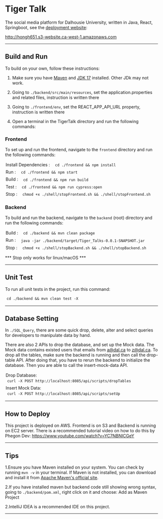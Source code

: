 # Tiger Talk

The social media platform for Dalhousie University, written in Java, React, Springboot, see the [deployment website](http://hongh651.s3-website.ca-west-1.amazonaws.com): 

http://hongh651.s3-website.ca-west-1.amazonaws.com

---
## Build and Run
To build on your own, follow these instructions:

1. Make sure you have [Maven](https://maven.apache.org/install.html) and [JDK 17](https://www.oracle.com/ca-en/java/technologies/downloads/#java17) installed. Other JDk may not work. 

2. Going to `./backend/src/main/resources`, set the application.properties and related files, instruction is written there

3. Going to `./frontend/env`, set the REACT_APP_API_URL property, instruction is written there

4. Open a terminal in the TigerTalk directory and run the following commands:
<!--------------------------------------- frontend --------------------------------------->

### Frontend
To set up and run the frontend, navigate to the `frontend` directory and run the following commands:

<div class="inline-container">
<span class="inline-title">Install Dependencies :</span>

```shell
cd ./frontend && npm install
```
</div>


<div class="inline-container">
<span class="inline-title">Run :</span>

```shell
cd ./frontend && npm start
```
</div>


<div class="inline-container">
<span class="inline-title">Build :</span>

```shell
cd ./frontend && npm run build
```
</div>


<div class="inline-container">
<span class="inline-title">Test :</span>

```shell
cd ./frontend && npm run cypress:open
```
</div>


<div class="inline-container">
<span class="inline-title">Stop :</span>

```shell
chmod +x ./shell/stopFrontend.sh && ./shell/stopFrontend.sh
```
</div>


<!--------------------------------------- backend --------------------------------------->
### Backend
To build and run the backend, navigate to the `backend` (root) directory and run the following commands:

<div class="inline-container">
<span class="inline-title">Build :</span>

```shell
cd ./backend && mvn clean package
```
</div>


<div class="inline-container">
<span class="inline-title">Run :</span>

```shell
java -jar ./backend/target/Tiger_Talks-0.0.1-SNAPSHOT.jar
```
</div>


<div class="inline-container">
<span class="inline-title">Stop :</span>

```shell
chmod +x ./shell/stopBackend.sh && ./shell/stopBackend.sh
```
</div>

*** Stop only works for linux/macOS ***



---
## Unit Test
To run all unit tests in the project, run this command:
```shell
cd ./backend && mvn clean test -X
```

---
## Database Setting
In `./SQL_Query`, there are some quick drop, delete, alter and select queries for developers to manipulate data by hand.

There are also 2 APIs to drop the database, and set up the Mock data. The Mock data contains existed users that emails from a@dal.ca to z@dal.ca.
To drop all the tables, make sure the backend is running and then call the drop-table API. After doing that, you have to rerun the backend to initialize the database. Then you are able to call the insert-mock-data API. 
<div class="inline-container">
<span class="inline-title">Drop Database:</span>

```shell
curl -X POST http://localhost:8085/api/scripts/dropTables
```
</div>


<div class="inline-container">
<span class="inline-title">Insert Mock Data:</span>

```shell
curl -X POST http://localhost:8085/api/scripts/setUp
```
</div>

---
## How to Deploy

This project is deployed on AWS. Frontend is on S3 and Backend is running on EC2 server. There is a recommended tutorial video on how to do this by Phegon Dev: https://www.youtube.com/watch?v=YC7NBNICGeY

---
## Tips
1.Ensure you have Maven installed on your system. You can check by running `mvn -v` in your terminal. If Maven is not installed, you can download and install it from [Apache Maven's official site](https://maven.apache.org/download.cgi).

2.If you have installed maven but backend code still showing wrong syntax, going to `./backend/pom.xml`, right click on it and choose: Add as Maven Project

2.IntelliJ IDEA is a recommended IDE on this project.


---

<style>
   pre {
      font-size: 14px;
      padding: 2px 5px 2px 5px;
      border-radius: 5px;
      display: inline-block;
      margin: 0;
      vertical-align: middle;
   }
   .inline-title {
      margin-right: 8px;
      line-height: 1.5;
   }
   .inline-container {
      margin-bottom: 3px;
margin-left: 2px;
   }
</style>

